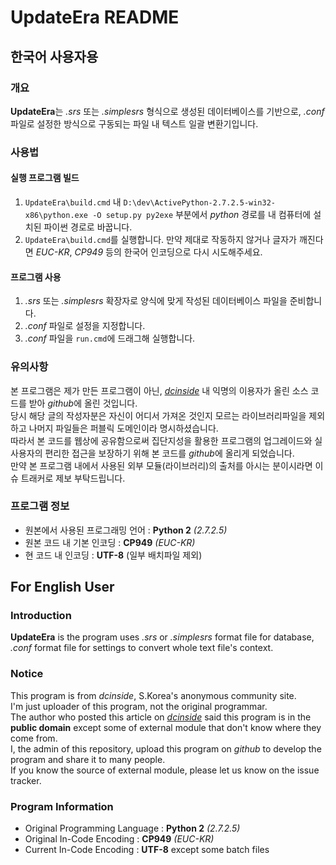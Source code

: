 # UpdateEra README

## 한국어 사용자용

### 개요

**UpdateEra**는 *.srs* 또는 *.simplesrs* 형식으로 생성된 데이터베이스를 기반으로, *.conf* 파일로 설정한 방식으로 구동되는 파일 내 텍스트 일괄 변환기입니다.

### 사용법

#### 실행 프로그램 빌드

1. `UpdateEra\build.cmd` 내 `D:\dev\ActivePython-2.7.2.5-win32-x86\python.exe -O setup.py py2exe` 부분에서 *python* 경로를 내 컴퓨터에 설치된 파이썬 경로로 바꿉니다.
2. `UpdateEra\build.cmd`를 실행합니다. 만약 제대로 작동하지 않거나 글자가 깨진다면 *EUC-KR*, *CP949* 등의 한국어 인코딩으로 다시 시도해주세요.

#### 프로그램 사용

1. *.srs* 또는 *.simplesrs* 확장자로 양식에 맞게 작성된 데이터베이스 파일을 준비합니다.
2. *.conf* 파일로 설정을 지정합니다.
3. *.conf* 파일을 `run.cmd`에 드래그해 실행합니다.

### 유의사항

본 프로그램은 제가 만든 프로그램이 아닌, [*dcinside*](https://gall.dcinside.com/mgallery/board/view/?id=textgame&no=42247) 내 익명의 이용자가 올린 소스 코드를 받아 *github*에 올린 것입니다.  
당시 해당 글의 작성자분은 자신이 어디서 가져온 것인지 모르는 라이브러리파일을 제외하고 나머지 파일들은 퍼블릭 도메인이라 명시하셨습니다.  
따라서 본 코드를 웹상에 공유함으로써 집단지성을 활용한 프로그램의 업그레이드와 실사용자의 편리한 접근을 보장하기 위해 본 코드를 *github*에 올리게 되었습니다.  
만약 본 프로그램 내에서 사용된 외부 모듈(라이브러리)의 출처를 아시는 분이시라면 이슈 트래커로 제보 부탁드립니다.

### 프로그램 정보

* 원본에서 사용된 프로그래밍 언어 : **Python 2** *(2.7.2.5)*
* 원본 코드 내 기본 인코딩 : **CP949** *(EUC-KR)*
* 현 코드 내 인코딩 : **UTF-8** (일부 배치파일 제외)

## For English User

### Introduction

**UpdateEra** is the program uses *.srs* or *.simplesrs* format file for database, *.conf* format file for settings to convert whole text file's context.

### Notice

This program is from *dcinside*, S.Korea's anonymous community site.  
I'm just uploader of this program, not the original programmar.  
The author who posted this article on [*dcinside*](https://gall.dcinside.com/mgallery/board/view/?id=textgame&no=42247) said this program is in the **public domain** except some of external module that don't know where they come from.  
I, the admin of this repository, upload this program on *github* to develop the program and share it to many people.  
If you know the source of external module, please let us know on the issue tracker.

### Program Information

* Original Programming Language : **Python 2** *(2.7.2.5)*
* Original In-Code Encoding : **CP949** *(EUC-KR)*
* Current In-Code Encoding : **UTF-8** except some batch files
